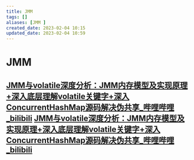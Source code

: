 ```yaml
---
title: JMM 
tags: []
aliases: [JMM ]
created_date: 2023-02-04 10:15
updated_date: 2023-02-04 10:59
---
```


# JMM 

## [JMM与volatile深度分析：JMM内存模型及实现原理+深入底层理解volatile关键字+深入ConcurrentHashMap源码解决伪共享_哔哩哔哩_bilibili](JMM与volatile深度分析：JMM内存模型及实现原理+深入底层理解volatile关键字+深入ConcurrentHashMap源码解决伪共享_哔哩哔哩_bilibili) [JMM与volatile深度分析：JMM内存模型及实现原理+深入底层理解volatile关键字+深入ConcurrentHashMap源码解决伪共享_哔哩哔哩_bilibili](https://www.bilibili.com/video/BV1fC4y1s7GK/?spm_id_from=333.337.search-card.all.click&vd_source=6bd04a20c72eb5cca642210346af7081)
